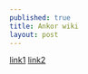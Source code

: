 ```yaml
---
published: true
title: Ankor wiki
layout: post
---
```

<a href="https://github.com/QuickBFox/ankor/wiki">link1</a>
<a href="https://github.com/QuickBFox/QuickBFox.github.io/wiki">link2</a>